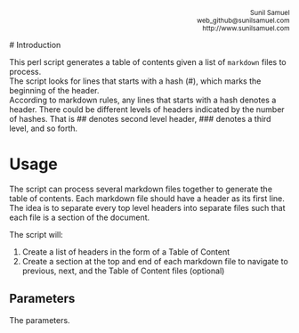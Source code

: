<p align='right'>
<small>Sunil Samuel<br>
web_github@sunilsamuel.com<br>
http://www.sunilsamuel.com
</small>
</p>
# Introduction

This perl script generates a table of contents given a list of `markdown` files to process.  
The script looks for lines that starts with a hash (#), which marks the beginning of the header.  
According to markdown rules, any lines that starts with a hash denotes a header.  There could be
different levels of headers indicated by the number of hashes.  That is ## denotes second level
header, ### denotes a third level, and so forth.

# Usage

The script can process several markdown files together to generate the table of contents.  Each
markdown file should have a header as its first line.  The idea is to separate every top level
headers into separate files such that each file is a section of the document.

The script will:

1. Create a list of headers in the form of a Table of Content
2. Create a section at the top and end of each markdown file to navigate to previous, next, and the
Table of Content files (optional)

## Parameters

The parameters.

